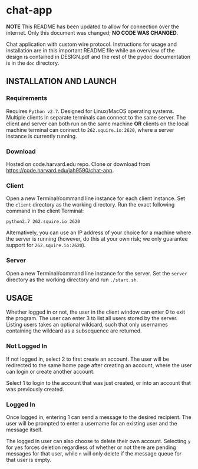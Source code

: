 # chat-app

**NOTE** This README has been updated to allow for connection over the internet. Only this document was changed; **NO CODE WAS CHANGED**.

Chat application with custom wire protocol. Instructions for usage and installation are in this important README file while an overview of the design is contained in DESIGN.pdf and the rest of the pydoc documentation is in the `doc` directory.

## INSTALLATION AND LAUNCH

### Requirements

Requires `Python v2.7`. Designed for Linux/MacOS operating systems. Multiple clients in separate terminals can connect to the same server. The client and server can both run on the same machine **OR** clients on the local machine terminal can connect to `262.squire.io:2620`, where a server instance is currently running.

### Download

Hosted on code.harvard.edu repo. Clone or download from https://code.harvard.edu/jah9590/chat-app.

### Client

Open a new Terminal/command line instance for each client instance. Set the `client` directory as the working directory. Run the exact following command in the client Terminal:
```
python2.7 262.squire.io 2620
```
Alternatively, you can use an IP address of your choice for a machine where the server is running (however, do this at your own risk; we only guarantee support for `262.squire.io:2620`).

### Server

Open a new Terminal/command line instance for the server. Set the `server` directory as the working directory and run `./start.sh`.

## USAGE

Whether logged in or not, the user in the client window can enter 0 to exit the program. The user can enter 3 to list all users stored by the server. Listing users takes an optional wildcard, such that only usernames containing the wildcard as a subsequence are returned.

### Not Logged In

If not logged in, select 2 to first create an account. The user will be redirected to the same home page after creating an account, where the user can login or create another account.

Select 1 to login to the account that was just created, or into an account that was previously created.

### Logged In

Once logged in, entering 1 can send a message to the desired recipient. The user will be prompted to enter a username for an existing user and the message itself.

The logged in user can also choose to delete their own account. Selecting `y` for yes forces deletion regardless of whether or not there are pending messages for that user, while `n` will only delete if the message queue for that user is empty.

